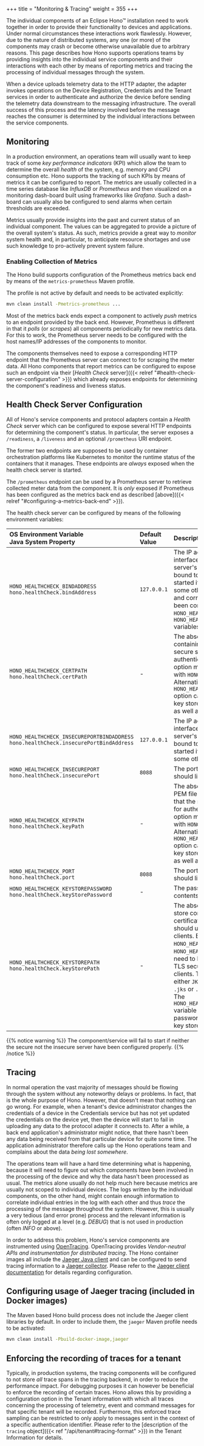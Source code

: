 +++
title = "Monitoring & Tracing"
weight = 355
+++

The individual components of an Eclipse Hono&trade; installation need to work together in order to provide their
functionality to devices and applications. Under normal circumstances these interactions work flawlessly.
However, due to the nature of distributed systems, any one (or more) of the components may crash or become otherwise
unavailable due to arbitrary reasons. This page describes how Hono supports operations teams by providing insights
into the individual service components and their interactions with each other by means of reporting metrics and
tracing the processing of individual messages through the system.
<!--more-->

When a device uploads telemetry data to the HTTP adapter, the adapter invokes operations on the Device Registration,
Credentials and the Tenant services in order to authenticate and authorize the device before sending the telemetry
data downstream to the messaging infrastructure. The overall success of this process and the latency involved before
the message reaches the consumer is determined by the individual interactions between the service components.

## Monitoring

In a production environment, an operations team will usually want to keep track of some *key performance indicators* (KPI)
which allow the team to determine the overall *health* of the system, e.g. memory and CPU consumption etc.
Hono supports the tracking of such KPIs by means of metrics it can be configured to report. The metrics are usually
collected in a time series database like *InfluxDB* or *Prometheus* and then visualized on a monitoring dash-board built
using frameworks like *Grafana*. Such a dash-board can usually also be configured to send alarms when certain
thresholds are exceeded.

Metrics usually provide insights into the past and current status of an individual component. The values can be
aggregated to provide a picture of the overall system's status. As such, metrics provide a great way to *monitor*
system health and, in particular, to anticipate resource shortages and use such knowledge to pro-actively prevent
system failure.

### Enabling Collection of Metrics

The Hono build supports configuration of the Prometheus metrics back end by means of the `metrics-prometheus`
Maven profile.

The profile is not active by default and needs to be activated explicitly:

```sh
mvn clean install -Pmetrics-prometheus ...
```

Most of the metrics back ends expect a component to actively *push* metrics to an endpoint provided by the back end.
However, Prometheus is different in that it *polls* (or *scrapes*) all components periodically for new metrics data.
For this to work, the Prometheus server needs to be configured with the host names/IP addresses of the components to
monitor.

The components themselves need to expose a corresponding HTTP endpoint that the Prometheus server can connect to for
scraping the meter data. All Hono components that report metrics can be configured to expose such an endpoint via
their [*Health Check* server]({{< relref "#health-check-server-configuration" >}}) which already exposes endpoints for
determining the component's readiness and liveness status.

## Health Check Server Configuration

All of Hono's service components and protocol adapters contain a *Health Check* server which can be configured to
expose several HTTP endpoints for determining the component's status.
In particular, the server exposes a `/readiness`, a `/liveness` and an optional `/prometheus` URI endpoint.

The former two endpoints are supposed to be used by container orchestration platforms like Kubernetes to monitor the
runtime status of the containers that it manages. These endpoints are *always* exposed when the health check server is
started.

The `/prometheus` endpoint can be used by a Prometheus server to retrieve collected meter data from the component.
It is *only* exposed if Prometheus has been configured as the metrics back end as described
[above]({{< relref "#configuring-a-metrics-back-end" >}}).

The health check server can be configured by means of the following environment variables:

| OS Environment Variable<br>Java System Property | Default Value | Description  |
| :---------------------------------------------- | :------------ | :------------|
| `HONO_HEALTHCHECK_BINDADDRESS`<br>`hono.healthCheck.bindAddress` | `127.0.0.1` | The IP address of the network interface that the health check server's secure port should be bound to. The server will only be started if this property is set to some other than the default value and corresponding key material has been configured using the `HONO_HEALTHCHECK_KEYPATH` and `HONO_HEALTHCHECK_CERTPATH` variables. |
| `HONO_HEALTHCHECK_CERTPATH`<br>`hono.healthCheck.certPath` | - | The absolute path to the PEM file containing the certificate that the secure server should use for authenticating to clients. This option must be used in conjunction with `HONO_HEALTHCHECK_KEYPATH`.<br>Alternatively, the `HONO_HEALTHCHECK_KEYSTOREPATH` option can be used to configure a key store containing both the key as well as the certificate. |
| `HONO_HEALTHCHECK_INSECUREPORTBINDADDRESS`<br>`hono.healthCheck.insecurePortBindAddress` | `127.0.0.1` | The IP address of the network interface that the health check server's insecure port should be bound to. The server will only be started if this property is set to some other than the default value. |
| `HONO_HEALTHCHECK_INSECUREPORT`<br>`hono.healthCheck.insecurePort` | `8088` | The port that the insecure server should listen on. |
| `HONO_HEALTHCHECK_KEYPATH`<br>`hono.healthCheck.keyPath` | - | The absolute path to the (PKCS8) PEM file containing the private key that the secure server should use for authenticating to clients. This option must be used in conjunction with `HONO_HEALTHCHECK_CERTPATH`. Alternatively, the `HONO_HEALTHCHECK_KEYSTOREPATH` option can be used to configure a key store containing both the key as well as the certificate. |
| `HONO_HEALTHCHECK_PORT`<br>`hono.healthCheck.port` | `8088` | The port that the secure server should listen on. |
| `HONO_HEALTHCHECK_KEYSTOREPASSWORD`<br>`hono.healthCheck.keyStorePassword` | - | The password required to read the contents of the key store. |
| `HONO_HEALTHCHECK_KEYSTOREPATH`<br>`hono.healthCheck.keyStorePath` | - | The absolute path to the Java key store containing the private key and certificate that the secure server should use for authenticating to clients. Either this option or the `HONO_HEALTHCHECK_KEYPATH` and `HONO_HEALTHCHECK_CERTPATH` options need to be set in order to enable TLS secured connections with clients. The key store format can be either `JKS` or `PKCS12` indicated by a `.jks` or `.p12` file suffix respectively. The `HONO_HEALTHCHECK_KEYSTOREPASSWORD` variable can be used to set the password required for reading the key store. |


{{% notice warning %}}
The component/service will fail to start if neither the secure not the insecure server have been configured properly.
{{% /notice %}}

## Tracing

In normal operation the vast majority of messages should be flowing through the system without any noteworthy delays
or problems. In fact, that is the whole purpose of Hono. However, that doesn't mean that nothing can go wrong.
For example, when a tenant's device administrator changes the credentials of a device in the Credentials service but
has not yet updated the credentials on the device yet, then the device will start to fail in uploading any data to the
protocol adapter it connects to. After a while, a back end application's administrator might notice, that there hasn't
been any data being received from that particular device for quite some time. The application administrator therefore
calls up the Hono operations team and complains about the data *being lost somewhere*.

The operations team will have a hard time determining what is happening, because it will need to figure out which
components have been involved in the processing of the device and why the data hasn't been processed as usual.
The metrics alone usually do not help much here because metrics are usually not scoped to individual devices.
The logs written by the individual components, on the other hand, might contain enough information to correlate
individual entries in the log with each other and thus *trace* the processing of the message throughout the system.
However, this is usually a very tedious (and error prone) process and the relevant information is often only logged at
a level (e.g. *DEBUG*) that is not used in production (often *INFO* or above).

In order to address this problem, Hono's service components are instrumented using [OpenTracing](https://opentracing.io/).
OpenTracing provides *Vendor-neutral APIs and instrumentation for distributed tracing*. The Hono container images all
include the [Jaeger Java client](https://www.jaegertracing.io/docs/1.32/client-libraries/) and can be configured to
send tracing information to a [Jaeger collector](https://www.jaegertracing.io/docs/1.32/architecture/).
Please refer to the
[Jaeger client documentation](https://github.com/jaegertracing/jaeger-client-java/blob/master/jaeger-core/README.md)
for details regarding configuration.

## Configuring usage of Jaeger tracing (included in Docker images)

The Maven based Hono build process does not include the Jaeger client libraries by default. In order to include them,
the `jaeger` Maven profile needs to be activated:

~~~sh
mvn clean install -Pbuild-docker-image,jaeger
~~~

## Enforcing the recording of traces for a tenant

Typically, in production systems, the tracing components will be configured to not store *all* trace spans in the tracing
backend, in order to reduce the performance impact. For debugging purposes it can however be beneficial to enforce the
recording of certain traces. Hono allows this by providing a configuration option in the Tenant information with which
all traces concerning the processing of telemetry, event and command messages for that specific tenant will be recorded.
Furthermore, this enforced trace sampling can be restricted to only apply to messages sent in the context of a specific
authentication identifier. Please refer to the [description of the `tracing` object]({{< ref "/api/tenant#tracing-format" >}})
in the Tenant Information for details.

